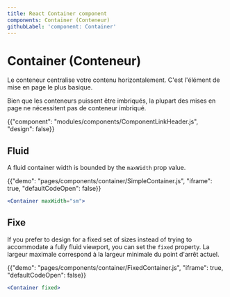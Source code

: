 ```yaml
---
title: React Container component
components: Container (Conteneur)
githubLabel: 'component: Container'
---
```


# Container (Conteneur)

<p class="description">Le conteneur centralise votre contenu horizontalement. C'est l'élément de mise en page le plus basique.</p>

Bien que les conteneurs puissent être imbriqués, la plupart des mises en page ne nécessitent pas de conteneur imbriqué.

{{"component": "modules/components/ComponentLinkHeader.js", "design": false}}

## Fluid

A fluid container width is bounded by the `maxWidth` prop value.

{{"demo": "pages/components/container/SimpleContainer.js", "iframe": true, "defaultCodeOpen": false}}

```jsx
<Container maxWidth="sm">
```

## Fixe

If you prefer to design for a fixed set of sizes instead of trying to accommodate a fully fluid viewport, you can set the `fixed` property. La largeur maximale correspond à la largeur minimale du point d'arrêt actuel.

{{"demo": "pages/components/container/FixedContainer.js", "iframe": true, "defaultCodeOpen": false}}

```jsx
<Container fixed>
```
